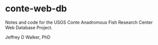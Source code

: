 conte-web-db
============

Notes and code for the USGS Conte Anadromous Fish Research Center Web Database Project.

Jeffrey D Walker, PhD


